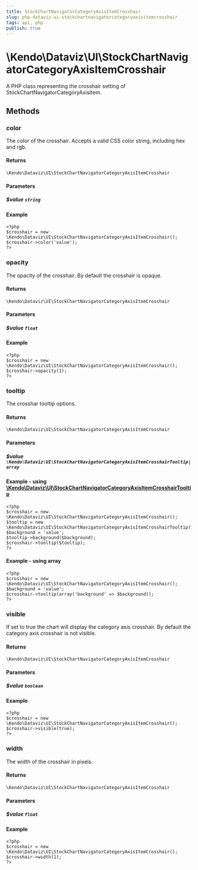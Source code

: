 ```yaml
---
title: StockChartNavigatorCategoryAxisItemCrosshair
slug: php-dataviz-ui-stockchartnavigatorcategoryaxisitemcrosshair
tags: api, php
publish: true
---
```


# \Kendo\Dataviz\UI\StockChartNavigatorCategoryAxisItemCrosshair

A PHP class representing the crosshair setting of StockChartNavigatorCategoryAxisItem.


## Methods

### color
The color of the crosshair. Accepts a valid CSS color string, including hex and rgb.

#### Returns
`\Kendo\Dataviz\UI\StockChartNavigatorCategoryAxisItemCrosshair`

#### Parameters

##### $value `string`



#### Example 
    <?php
    $crosshair = new \Kendo\Dataviz\UI\StockChartNavigatorCategoryAxisItemCrosshair();
    $crosshair->color('value');
    ?>

### opacity
The opacity of the crosshair. By default the crosshair is opaque.

#### Returns
`\Kendo\Dataviz\UI\StockChartNavigatorCategoryAxisItemCrosshair`

#### Parameters

##### $value `float`



#### Example 
    <?php
    $crosshair = new \Kendo\Dataviz\UI\StockChartNavigatorCategoryAxisItemCrosshair();
    $crosshair->opacity(1);
    ?>

### tooltip

The crosshar tooltip options.

#### Returns
`\Kendo\Dataviz\UI\StockChartNavigatorCategoryAxisItemCrosshair`

#### Parameters

##### $value `\Kendo\Dataviz\UI\StockChartNavigatorCategoryAxisItemCrosshairTooltip|array`


#### Example - using [\Kendo\Dataviz\UI\StockChartNavigatorCategoryAxisItemCrosshairTooltip](/kendo-ui/api/wrappers/php/Kendo/Dataviz/UI/StockChartNavigatorCategoryAxisItemCrosshairTooltip)
    <?php
    $crosshair = new \Kendo\Dataviz\UI\StockChartNavigatorCategoryAxisItemCrosshair();
    $tooltip = new \Kendo\Dataviz\UI\StockChartNavigatorCategoryAxisItemCrosshairTooltip();
    $background = 'value';
    $tooltip->background($background);
    $crosshair->tooltip($tooltip);
    ?>

#### Example - using array

    <?php
    $crosshair = new \Kendo\Dataviz\UI\StockChartNavigatorCategoryAxisItemCrosshair();
    $background = 'value';
    $crosshair->tooltip(array('background' => $background));
    ?>

### visible
If set to true the chart will display the category axis crosshair. By default the category axis crosshair is not visible.

#### Returns
`\Kendo\Dataviz\UI\StockChartNavigatorCategoryAxisItemCrosshair`

#### Parameters

##### $value `boolean`



#### Example 
    <?php
    $crosshair = new \Kendo\Dataviz\UI\StockChartNavigatorCategoryAxisItemCrosshair();
    $crosshair->visible(true);
    ?>

### width
The width of the crosshair in pixels.

#### Returns
`\Kendo\Dataviz\UI\StockChartNavigatorCategoryAxisItemCrosshair`

#### Parameters

##### $value `float`



#### Example 
    <?php
    $crosshair = new \Kendo\Dataviz\UI\StockChartNavigatorCategoryAxisItemCrosshair();
    $crosshair->width(1);
    ?>

